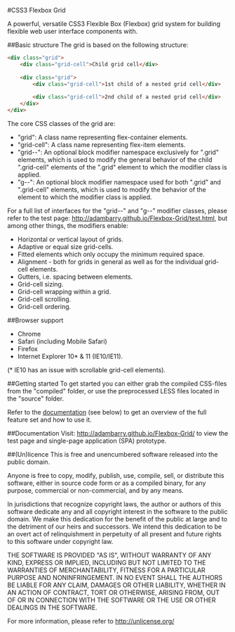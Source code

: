 #CSS3 Flexbox Grid

A powerful, versatile CSS3 Flexible Box (Flexbox) grid system for building flexible web user interface components with.

##Basic structure
The grid is based on the following structure:
```html
<div class="grid">
    <div class="grid-cell">Child grid cell</div>
    
    <div class="grid">
        <div class="grid-cell">1st child of a nested grid cell</div>
        
        <div class="grid-cell">2nd child of a nested grid cell</div>
    </div>
</div>
```
The core CSS classes of the grid are:
- "grid": A class name representing flex-container elements.
- "grid-cell": A class name representing flex-item elements.
- "grid--": An optional block modifier namespace exclusively for ".grid" elements, which is used to modify the general behavior of the child ".grid-cell" elements of the ".grid" element to which the modifier class is applied.
- "g--": An optional block modifier namespace used for both ".grid" and ".grid-cell" elements, which is used to modify the behavior of the element to which the modifier class is applied.

For a full list of interfaces for the "grid--" and "g--" modifier classes, please refer to the test page: http://adambarry.github.io/Flexbox-Grid/test.html, but among other things, the modifiers enable:
- Horizontal or vertical layout of grids.
- Adaptive or equal size grid-cells.
- Fitted elements which only occupy the minimum required space.
- Alignment - both for grids in general as well as for the individual grid-cell elements.
- Gutters, i.e. spacing between elements.
- Grid-cell sizing.
- Grid-cell wrapping within a grid.
- Grid-cell scrolling.
- Grid-cell ordering.

##Browser support
- Chrome
- Safari (including Mobile Safari)
- Firefox
- Internet Explorer 10* & 11 (IE10/IE11).

(* IE10 has an issue with scrollable grid-cell elements).

##Getting started
To get started you can either grab the compiled CSS-files from the "compiled" folder, or use the preprocessed LESS files located in the "source" folder. 

Refer to the [documentation](#documentation) (see below) to get an overview of the full feature set and how to use it.

##Documentation
Visit: http://adambarry.github.io/Flexbox-Grid/ to view the test page and single-page application (SPA) prototype.

##(Un)licence
This is free and unencumbered software released into the public domain.

Anyone is free to copy, modify, publish, use, compile, sell, or
distribute this software, either in source code form or as a compiled
binary, for any purpose, commercial or non-commercial, and by any
means.

In jurisdictions that recognize copyright laws, the author or authors
of this software dedicate any and all copyright interest in the
software to the public domain. We make this dedication for the benefit
of the public at large and to the detriment of our heirs and
successors. We intend this dedication to be an overt act of
relinquishment in perpetuity of all present and future rights to this
software under copyright law.

THE SOFTWARE IS PROVIDED "AS IS", WITHOUT WARRANTY OF ANY KIND,
EXPRESS OR IMPLIED, INCLUDING BUT NOT LIMITED TO THE WARRANTIES OF
MERCHANTABILITY, FITNESS FOR A PARTICULAR PURPOSE AND NONINFRINGEMENT.
IN NO EVENT SHALL THE AUTHORS BE LIABLE FOR ANY CLAIM, DAMAGES OR
OTHER LIABILITY, WHETHER IN AN ACTION OF CONTRACT, TORT OR OTHERWISE,
ARISING FROM, OUT OF OR IN CONNECTION WITH THE SOFTWARE OR THE USE OR
OTHER DEALINGS IN THE SOFTWARE.

For more information, please refer to <http://unlicense.org/>
